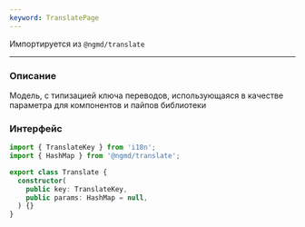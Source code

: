 ```yaml
---
keyword: TranslatePage
---
```


Импортируется из `@ngmd/translate`

---

### Описание

Модель, с типизацией ключа переводов, использующаяся в качестве параметра для компонентов и пайпов библиотеки

### Интерфейс

```ts
import { TranslateKey } from 'i18n';
import { HashMap } from '@ngmd/translate';

export class Translate {
  constructor(
    public key: TranslateKey,
    public params: HashMap = null,
  ) {}
}
```